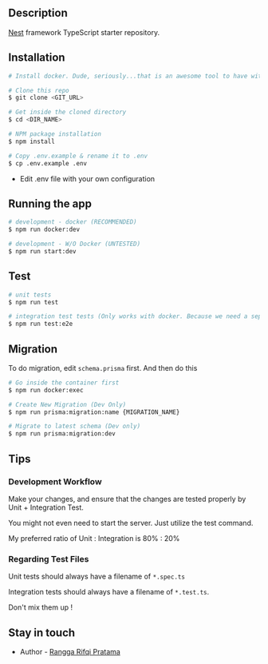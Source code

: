## Description

[Nest](https://github.com/nestjs/nest) framework TypeScript starter repository.

## Installation

```bash
# Install docker. Dude, seriously...that is an awesome tool to have with.

# Clone this repo
$ git clone <GIT_URL>

# Get inside the cloned directory
$ cd <DIR_NAME>

# NPM package installation
$ npm install

# Copy .env.example & rename it to .env
$ cp .env.example .env
```

- Edit .env file with your own configuration

## Running the app

```bash
# development - docker (RECOMMENDED)
$ npm run docker:dev

# development - W/O Docker (UNTESTED)
$ npm run start:dev
```

## Test

```bash
# unit tests
$ npm run test

# integration test tests (Only works with docker. Because we need a separate database connection)
$ npm run test:e2e
```

## Migration

To do migration, edit `schema.prisma` first.
And then do this

```bash
# Go inside the container first
$ npm run docker:exec

# Create New Migration (Dev Only)
$ npm run prisma:migration:name {MIGRATION_NAME}

# Migrate to latest schema (Dev only)
$ npm run prisma:migration:dev

```

## Tips
### Development Workflow
Make your changes, and ensure that the changes are tested properly by Unit + Integration Test.

You might not even need to start the server. Just utilize the test command.

My preferred ratio of Unit : Integration is 80% : 20%

### Regarding Test Files
Unit tests should always have a filename of `*.spec.ts`

Integration tests should always have a filename of `*.test.ts`.

Don't mix them up !

## Stay in touch

- Author - [Rangga Rifqi Pratama](https://ranggarifqi.com)


